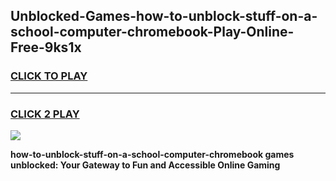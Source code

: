
## Unblocked-Games-how-to-unblock-stuff-on-a-school-computer-chromebook-Play-Online-Free-9ks1x
<h3>
<a href="https://premium76.site?title=how-to-unblock-stuff-on-a-school-computer-chromebook&ref=26A">CLICK TO PLAY</a></h3>
<hr>

<h3>
<a href="https://premium76.site?title=how-to-unblock-stuff-on-a-school-computer-chromebook&ref=26A">CLICK 2 PLAY</a>
  
</h3>

<a href="https://premium76.site?title=how-to-unblock-stuff-on-a-school-computer-chromebook&ref=26A"><img src="https://clearcache.store/games.png"></a>


**how-to-unblock-stuff-on-a-school-computer-chromebook games unblocked: Your Gateway to Fun and Accessible Online Gaming**
